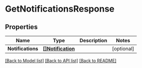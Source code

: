 # GetNotificationsResponse

## Properties
Name | Type | Description | Notes
------------ | ------------- | ------------- | -------------
**Notifications** | [**[]Notification**](Notification.md) |  | [optional] 

[[Back to Model list]](../README.md#documentation-for-models) [[Back to API list]](../README.md#documentation-for-api-endpoints) [[Back to README]](../README.md)


